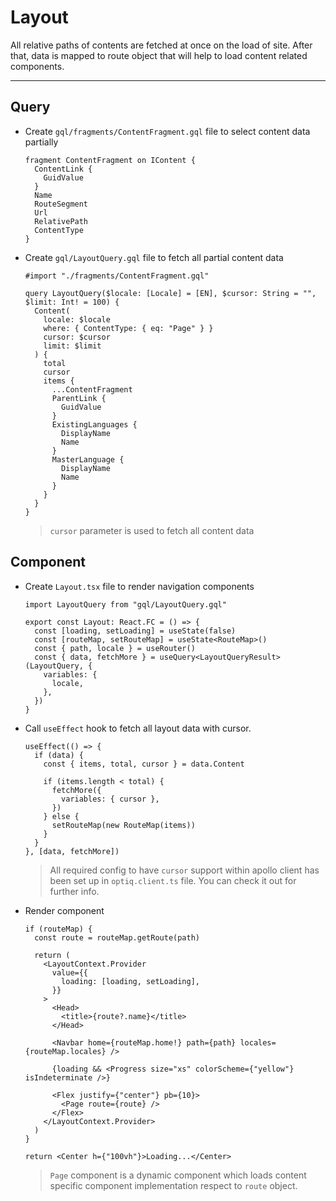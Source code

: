 # Layout

All relative paths of contents are fetched at once on the load of site. After that, data is mapped to route object that will help to load content related components.

---

## Query

- Create `gql/fragments/ContentFragment.gql` file to select content data partially

  ```gql
  fragment ContentFragment on IContent {
    ContentLink {
      GuidValue
    }
    Name
    RouteSegment
    Url
    RelativePath
    ContentType
  }
  ```

- Create `gql/LayoutQuery.gql` file to fetch all partial content data

  ```gql
  #import "./fragments/ContentFragment.gql"

  query LayoutQuery($locale: [Locale] = [EN], $cursor: String = "", $limit: Int! = 100) {
    Content(
      locale: $locale
      where: { ContentType: { eq: "Page" } }
      cursor: $cursor
      limit: $limit
    ) {
      total
      cursor
      items {
        ...ContentFragment
        ParentLink {
          GuidValue
        }
        ExistingLanguages {
          DisplayName
          Name
        }
        MasterLanguage {
          DisplayName
          Name
        }
      }
    }
  }
  ```

  > `cursor` parameter is used to fetch all content data

## Component

- Create `Layout.tsx` file to render navigation components

  ```tsx
  import LayoutQuery from "gql/LayoutQuery.gql"

  export const Layout: React.FC = () => {
    const [loading, setLoading] = useState(false)
    const [routeMap, setRouteMap] = useState<RouteMap>()
    const { path, locale } = useRouter()
    const { data, fetchMore } = useQuery<LayoutQueryResult>(LayoutQuery, {
      variables: {
        locale,
      },
    })
  }
  ```

- Call `useEffect` hook to fetch all layout data with cursor.

  ```tsx
  useEffect(() => {
    if (data) {
      const { items, total, cursor } = data.Content

      if (items.length < total) {
        fetchMore({
          variables: { cursor },
        })
      } else {
        setRouteMap(new RouteMap(items))
      }
    }
  }, [data, fetchMore])
  ```

  > All required config to have `cursor` support within apollo client has been set up in `optiq.client.ts` file. You can check it out for further info.

- Render component

  ```tsx
  if (routeMap) {
    const route = routeMap.getRoute(path)

    return (
      <LayoutContext.Provider
        value={{
          loading: [loading, setLoading],
        }}
      >
        <Head>
          <title>{route?.name}</title>
        </Head>

        <Navbar home={routeMap.home!} path={path} locales={routeMap.locales} />

        {loading && <Progress size="xs" colorScheme={"yellow"} isIndeterminate />}

        <Flex justify={"center"} pb={10}>
          <Page route={route} />
        </Flex>
      </LayoutContext.Provider>
    )
  }

  return <Center h={"100vh"}>Loading...</Center>
  ```

  > `Page` component is a dynamic component which loads content specific component implementation respect to `route` object.
